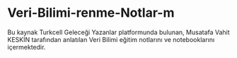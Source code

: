 # Veri-Bilimi-renme-Notlar-m
Bu kaynak Turkcell Geleceği Yazanlar platformunda bulunan, Musatafa Vahit KESKİN tarafından anlatılan Veri Bilimi eğitim notlarını ve notebooklarını içermektedir. 
